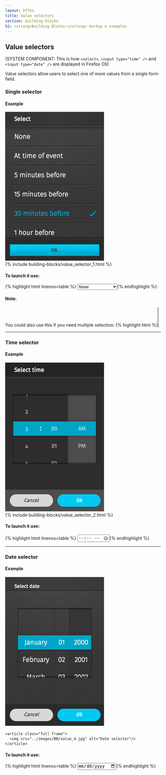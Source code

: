 ```yaml
---
layout: bffos
title: Value selectors
section: building-blocks
h2: <strong>Building Blocks:</strong> markup & examples
---
```


## Value selectors

(SYSTEM COMPONENT: This is how `<select>`, `<input type="time" />` and `<input type="date" />` are displayed in Firefox OS)

Value selectors allow users to select one of more values from a single form field.

### Single selector

<div>
  <h4>Example</h4>
  <section class="example">
    <img src="../images/BB/value_1.jpg" alt="Value selectors (Image replacing code)"/>
    <article class="full frame">{% include building-blocks/value_selector_1.html %}    
    </article>
  </section>

  <h4>To launch it use:</h4>
  {% highlight html linenos=table %}
<select>
  <option>None</option>
  <option>At time of event</option>
  <option>5 minutes before</option>
  <option>15 minutes before</option>
  <option>30 minutes before</option>
  <option>1 hour before</option>
  <option>2 hours before</option>
  <option>1 day before</option>
</select>{% endhighlight %}


  <h4>Note:</h4>
  <section class="example">
    You could also use this if you need multiple selection:
    {% highlight html %}<select multiple="true">{% endhighlight %}
  </section>
</div>

<hr>

### Time selector

<div>
  <h4>Example</h4>
  <section class="example">
    <img src="../images/BB/value_3.jpg" alt="Value selectors (Image replacing code)"/>
    <article class="full frame">{% include building-blocks/value_selector_2.html %}
    </article>
  </section>

  <h4>To launch it use:</h4>
  {% highlight html linenos=table %}
<input type="time" />{% endhighlight %}
</div>

<hr>

### Date selector

<div>
  <h4>Example</h4>
  
  <section class="example">
    <img src="../images/BB/value_4.jpg" alt="Value selectors (Image replacing code)"/>
    
    <article class="full frame">
      <img src="../images/BB/value_4.jpg" alt="Date selector"/>
    </article>
  </section>

  <h4>To launch it use:</h4>
  {% highlight html linenos=table %}
<input type="date" />{% endhighlight %}
</div>

